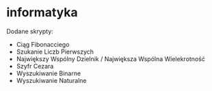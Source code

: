 # informatyka

Dodane skrypty:
- Ciąg Fibonacciego
- Szukanie Liczb Pierwszych
- Największy Wspólny Dzielnik / Największa Wspólna Wielekrotność
- Szyfr Cezara
- Wyszukiwanie Binarne
- Wyszukiwanie Naturalne
